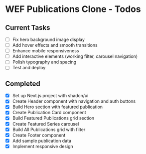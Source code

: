 # WEF Publications Clone - Todos

## Current Tasks
- [ ] Fix hero background image display
- [ ] Add hover effects and smooth transitions
- [ ] Enhance mobile responsiveness
- [ ] Add interactive elements (working filter, carousel navigation)
- [ ] Polish typography and spacing
- [ ] Test and deploy

## Completed
- [x] Set up Next.js project with shadcn/ui
- [x] Create Header component with navigation and auth buttons
- [x] Build Hero section with featured publication
- [x] Create Publication Card component
- [x] Build Featured Publications grid section
- [x] Create Featured Series carousel
- [x] Build All Publications grid with filter
- [x] Create Footer component
- [x] Add sample publication data
- [x] Implement responsive design

